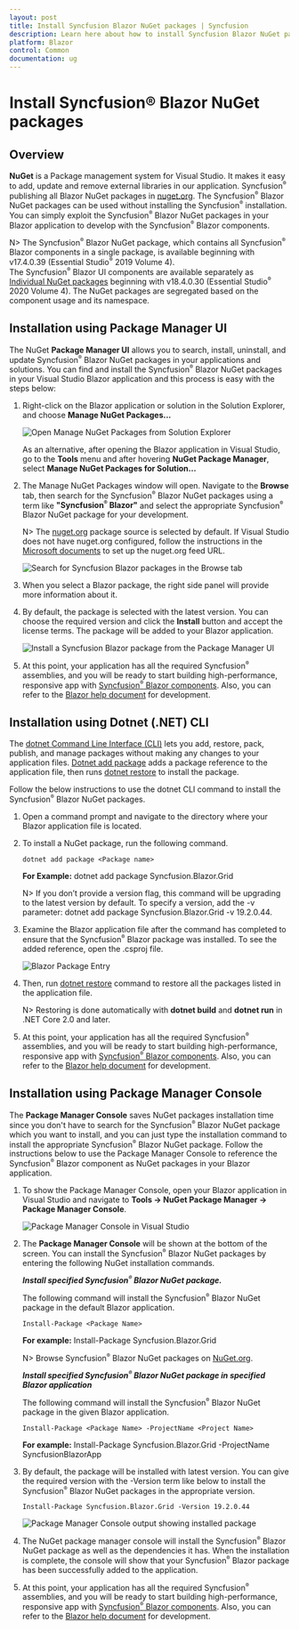 ```yaml
---
layout: post
title: Install Syncfusion Blazor NuGet packages | Syncfusion
description: Learn here about how to install Syncfusion Blazor NuGet packages using the Package Manager UI, .NET CLI, and Package Manager Console. Explore to more details.
platform: Blazor
control: Common
documentation: ug
---
```


# Install Syncfusion® Blazor NuGet packages

## Overview

**NuGet** is a Package management system for Visual Studio. It makes it easy to add, update and remove external libraries in our application. Syncfusion<sup style="font-size:70%">&reg;</sup> publishing all Blazor NuGet packages in [nuget.org](https://www.nuget.org/packages?q=Tag%3A%22Blazor%22+Syncfusion). The Syncfusion<sup style="font-size:70%">&reg;</sup> Blazor NuGet packages can be used without installing the Syncfusion<sup style="font-size:70%">&reg;</sup> installation. You can simply exploit the Syncfusion<sup style="font-size:70%">&reg;</sup> Blazor NuGet packages in your Blazor application to develop with the Syncfusion<sup style="font-size:70%">&reg;</sup> Blazor components.

N> The Syncfusion<sup style="font-size:70%">&reg;</sup> Blazor NuGet package, which contains all Syncfusion<sup style="font-size:70%">&reg;</sup> Blazor components in a single package, is available beginning with v17.4.0.39 (Essential Studio<sup style="font-size:70%">&reg;</sup> 2019 Volume 4).
<br/> The Syncfusion<sup style="font-size:70%">&reg;</sup> Blazor UI components are available separately as [Individual NuGet packages](https://blazor.syncfusion.com/documentation/nuget-packages) beginning with v18.4.0.30 (Essential Studio<sup style="font-size:70%">&reg;</sup> 2020 Volume 4). The NuGet packages are segregated based on the component usage and its namespace.

## Installation using Package Manager UI

The NuGet **Package Manager UI** allows you to search, install, uninstall, and update Syncfusion<sup style="font-size:70%">&reg;</sup> Blazor NuGet packages in your applications and solutions. You can find and install the Syncfusion<sup style="font-size:70%">&reg;</sup> Blazor NuGet packages in your Visual Studio Blazor application and this process is easy with the steps below:

1. Right-click on the Blazor application or solution in the Solution Explorer, and choose **Manage NuGet Packages...**

    ![Open Manage NuGet Packages from Solution Explorer](images/ManageNuGet.png)

    As an alternative, after opening the Blazor application in Visual Studio, go to the **Tools** menu and after hovering **NuGet Package Manager**, select **Manage NuGet Packages for Solution...**

2. The Manage NuGet Packages window will open. Navigate to the **Browse** tab, then search for the Syncfusion<sup style="font-size:70%">&reg;</sup> Blazor NuGet packages using a term like **"Syncfusion<sup style="font-size:70%">&reg;</sup> Blazor"** and select the appropriate Syncfusion<sup style="font-size:70%">&reg;</sup> Blazor NuGet package for your development.

    N> The [nuget.org](https://api.nuget.org/v3/index.json) package source is selected by default. If Visual Studio does not have nuget.org configured, follow the instructions in the [Microsoft documents](https://learn.microsoft.com/en-us/nuget/consume-packages/install-use-packages-visual-studio#package-sources) to set up the nuget.org feed URL.

    ![Search for Syncfusion Blazor packages in the Browse tab](images/NuGetsearch.png)

3. When you select a Blazor package, the right side panel will provide more information about it.

4. By default, the package is selected with the latest version. You can choose the required version and click the **Install** button and accept the license terms. The package will be added to your Blazor application.

    ![Install a Syncfusion Blazor package from the Package Manager UI](images/InstallNuGet.png)

5. At this point, your application has all the required Syncfusion<sup style="font-size:70%">&reg;</sup> assemblies, and you will be ready to start building high-performance, responsive app with [Syncfusion<sup style="font-size:70%">&reg;</sup> Blazor components](https://www.syncfusion.com/blazor-components). Also, you can refer to the [Blazor help document](https://blazor.syncfusion.com/documentation/introduction) for development.

## Installation using Dotnet (.NET) CLI

The [dotnet Command Line Interface (CLI)]((https://learn.microsoft.com/en-us/nuget/consume-packages/install-use-packages-dotnet-cli)) lets you add, restore, pack, publish, and manage packages without making any changes to your application files. [Dotnet add package](https://learn.microsoft.com/en-us/dotnet/core/tools/dotnet-add-package?tabs=netcore2x) adds a package reference to the application file, then runs [dotnet restore](https://learn.microsoft.com/en-us/dotnet/core/tools/dotnet-restore?tabs=netcore2x) to install the package.

Follow the below instructions to use the dotnet CLI command to install the Syncfusion<sup style="font-size:70%">&reg;</sup> Blazor NuGet packages.

1. Open a command prompt and navigate to the directory where your Blazor application file is located.
2. To install a NuGet package, run the following command.

    ```dotnet add package <Package name>```

    **For Example:**
    dotnet add package Syncfusion.Blazor.Grid

    N> If you don’t provide a version flag, this command will be upgrading to the latest version by default. To specify a version, add the -v parameter: dotnet add package Syncfusion.Blazor.Grid -v 19.2.0.44.

3. Examine the Blazor application file after the command has completed to ensure that the Syncfusion<sup style="font-size:70%">&reg;</sup> Blazor package was installed. To see the added reference, open the .csproj file.

    ![Blazor Package Entry ](images/packageentry.png)

4. Then, run  [dotnet restore](https://learn.microsoft.com/en-us/dotnet/core/tools/dotnet-restore?tabs=netcore2x) command to restore all the packages listed in the application file.

    N> Restoring is done automatically with **dotnet build** and **dotnet run** in .NET Core 2.0 and later.

5. At this point, your application has all the required Syncfusion<sup style="font-size:70%">&reg;</sup> assemblies, and you will be ready to start building high-performance, responsive app with [Syncfusion<sup style="font-size:70%">&reg;</sup> Blazor components](https://www.syncfusion.com/blazor-components). Also, you can refer to the [Blazor help document](https://blazor.syncfusion.com/documentation/introduction) for development.

## Installation using Package Manager Console

The **Package Manager Console** saves NuGet packages installation time since you don't have to search for the Syncfusion<sup style="font-size:70%">&reg;</sup> Blazor NuGet package which you want to install, and you can just type the installation command to install the appropriate Syncfusion<sup style="font-size:70%">&reg;</sup> Blazor NuGet package. Follow the instructions below to use the Package Manager Console to reference the Syncfusion<sup style="font-size:70%">&reg;</sup> Blazor component as NuGet packages in your Blazor application.

1. To show the Package Manager Console, open your Blazor application in Visual Studio and navigate to **Tools -> NuGet Package Manager -> Package Manager Console**.

    ![Package Manager Console in Visual Studio](images/console.png)

2. The **Package Manager Console** will be shown at the bottom of the screen. You can install the Syncfusion<sup style="font-size:70%">&reg;</sup> Blazor NuGet packages by entering the following NuGet installation commands.

    ***Install specified Syncfusion<sup style="font-size:70%">&reg;</sup> Blazor NuGet package.***

    The following command will install the Syncfusion<sup style="font-size:70%">&reg;</sup> Blazor NuGet package in the default Blazor application.

    ```Install-Package <Package Name>```

    **For example:** Install-Package Syncfusion.Blazor.Grid

    N> Browse Syncfusion<sup style="font-size:70%">&reg;</sup> Blazor NuGet packages on [NuGet.org](https://www.nuget.org/packages?q=Tags%3A%22Blazor%22+syncfusion).

    ***Install specified Syncfusion<sup style="font-size:70%">&reg;</sup> Blazor NuGet package in specified Blazor application***

    The following command will install the Syncfusion<sup style="font-size:70%">&reg;</sup> Blazor NuGet package in the given Blazor application.

    ```Install-Package <Package Name> -ProjectName <Project Name>```

    **For example:** Install-Package Syncfusion.Blazor.Grid -ProjectName SyncfusionBlazorApp

3. By default, the package will be installed with latest version. You can give the required version with the -Version term like below to install the Syncfusion<sup style="font-size:70%">&reg;</sup> Blazor NuGet packages in the appropriate version.

    ```Install-Package Syncfusion.Blazor.Grid -Version 19.2.0.44```

    ![Package Manager Console output showing installed package](images/ConsoleInstallationOutput.png)

4. The NuGet package manager console will install the Syncfusion<sup style="font-size:70%">&reg;</sup> Blazor NuGet package as well as the dependencies it has. When the installation is complete, the console will show that your Syncfusion<sup style="font-size:70%">&reg;</sup> Blazor package has been successfully added to the application.

5. At this point, your application has all the required Syncfusion<sup style="font-size:70%">&reg;</sup> assemblies, and you will be ready to start building high-performance, responsive app with [Syncfusion<sup style="font-size:70%">&reg;</sup> Blazor components](https://www.syncfusion.com/blazor-components). Also, you can refer to the [Blazor help document](https://blazor.syncfusion.com/documentation/introduction) for development.